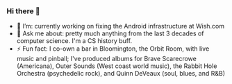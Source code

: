 ### Hi there 👋

<!--
**toddhodes/toddhodes** is a ✨ _special_ ✨ repository because its `README.md` (this file) appears on your GitHub profile.
-->

- 🔭 I’m: currently working on fixing the Android infrastructure at Wish.com
- 💬 Ask me about: pretty much anything from the last 3 decades of computer science.  I'm a CS history buff.
- ⚡ Fun fact: I co-own a bar in Bloomington, the Orbit Room, with live music and pinball; I've produced albums for Brave Scarecrowe (Americana), Outer Sounds (West coast world music), the Rabbit Hole Orchestra (psychedelic rock), and Quinn DeVeaux (soul, blues, and R&B)
